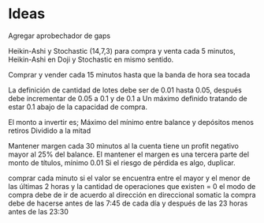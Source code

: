 # Ideas
Agregar aprobechador de gaps

Heikin-Ashi y Stochastic (14,7,3) para compra y venta cada 5 minutos, Heikin-Ashi en Doji y Stochastic en mismo sentido.

Comprar y vender cada 15 minutos hasta que la banda de hora sea tocada

La definición de cantidad de lotes debe ser de 0.01 hasta 0.05, después debe incrementar de 0.05 a 0.1 y de 0.1 a Un máximo definido tratando de estar 0.1 abajo de la capacidad de compra. 

El monto a invertir es;
Máximo del mínimo entre balance y depósitos menos retiros
Dividido a la mitad

Mantener margen cada 30 minutos al la cuenta tiene un profit negativo mayor al 25% del balance. 
El mantener el margen es una tercera parte del monto de títulos, mínimo 0.01 Si el riesgo de pérdida es algo, duplicar. 

comprar cada minuto si el valor se encuentra entre el mayor y el menor de las últimas 2 horas y la cantidad de operaciones que existen = 0
el modo de compra debe de ir de acuerdo al dirección en direccional somatic
la compra debe de hacerse antes de las 7:45 de cada día y después de las 23 horas antes de las 23:30
